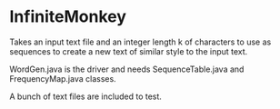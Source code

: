 # InfiniteMonkey
Takes an input text file and an integer length k of characters to use as sequences to create a new text of similar style to the input text.

WordGen.java is the driver and needs SequenceTable.java and FrequencyMap.java classes.

A bunch of text files are included to test.
